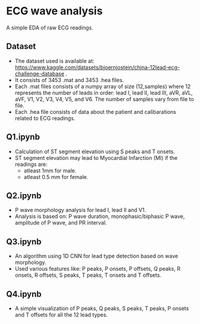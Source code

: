 # ECG wave analysis 
A simple EDA of raw ECG readings.

## Dataset

- The dataset used is available at: https://www.kaggle.com/datasets/bjoernjostein/china-12lead-ecg-challenge-database .
- It consists of 3453 .mat and 3453 .hea files.
- Each .mat files consists of a numpy array of size (12,samples) where 12 represents the number of leads in order: lead I, lead II, lead III, aVR, aVL, aVF, V1, V2, V3, V4, V5, and V6. The number of samples vary from file to file.
- Each .hea file consists of data about the patient and calibarations related to ECG readings.

## Q1.ipynb
- Calculation of ST segment elevation using S peaks and T onsets.
- ST segment elevation may lead to Myocardial Infarction (MI) if the readings are:
  - atleast 1mm for male.
  - atleast 0.5 mm for female.

## Q2.ipynb
- P wave morphology analysis for lead I, lead II and V1.
- Analysis is based on: P wave duration, monophasic/biphasic P wave, amplitude of P wave, and PR interval.

## Q3.ipynb
- An algorithm using 1D CNN for lead type detection based on wave morphology.
- Used various features like: P peaks, P onsets, P offsets, Q peaks, R onsets, R offsets, S peaks, T peaks, T onsets and T offsets.

## Q4.ipynb
- A simple visualization of P peaks, Q peaks, S peaks, T peaks, P onsets and T offsets for all the 12 lead types.
